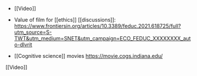   - [[Video]]

  - Value of film for [[ethics]]
    [[discussions]]:
    https://www.frontiersin.org/articles/10.3389/feduc.2021.618725/full?utm_source=S-TWT&utm_medium=SNET&utm_campaign=ECO_FEDUC_XXXXXXXX_auto-dlvrit

  - [[Cognitive science]] movies
    https://movie.cogs.indiana.edu/

[[Video]]
